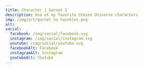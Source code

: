```yaml
---
title: Character | Garnet I
description: One of my favorite Steven Universe characters
img: /img/art/garnet no twinkles.png
alt: 
social:
  facebook: /img/social/facebook.svg
  instagram: /img/social/instagram.svg
  youtube: /img/social/youtube.svg
  facebookAlt: Facebook
  instagramAlt: Instagram
  youtubeAlt: Youtube
---
```

